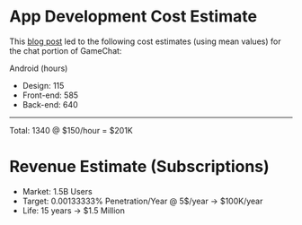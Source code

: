 # App Development Cost Estimate

This [blog post](https://yalantis.com/blog/cost-of-mobile-messaging-app-development-types-kpis-landscape-recommended-approach-and-cost-of-development/) led to the following cost estimates (using mean values) for the chat portion of GameChat:

Android     (hours)
* Design:    115
* Front-end: 585
* Back-end:  640
----------------
 Total:    1340 @ $150/hour = $201K


# Revenue Estimate (Subscriptions)

* Market: 1.5B Users
* Target: 0.00133333% Penetration/Year @ 5$/year -> $100K/year
* Life: 15 years -> $1.5 Million
